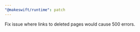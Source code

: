 ```yaml
---
"@makeswift/runtime": patch
---
```


Fix issue where links to deleted pages would cause 500 errors.
